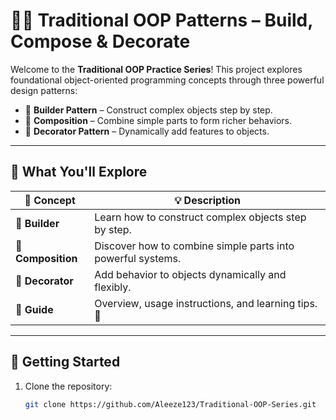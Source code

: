 # 🧱🎨 Traditional OOP Patterns – Build, Compose & Decorate

Welcome to the **Traditional OOP Practice Series**! This project explores foundational object-oriented programming concepts through three powerful design patterns:

- 🧱 **Builder Pattern** – Construct complex objects step by step.
- 🧩 **Composition** – Combine simple parts to form richer behaviors.
- 🎨 **Decorator Pattern** – Dynamically add features to objects.

---

## 🧠 What You'll Explore

| 🧩 Concept        | 💡 Description                                               |
|------------------|-------------------------------------------------------------|
| 🧱 **Builder**     | Learn how to construct complex objects step by step.        |
| 🧩 **Composition** | Discover how to combine simple parts into powerful systems. |
| 🎨 **Decorator**   | Add behavior to objects dynamically and flexibly.           |
| 📘 **Guide**       | Overview, usage instructions, and learning tips. 🙌          |

---

## 🚀 Getting Started

1. Clone the repository:
   ```bash
   git clone https://github.com/Aleeze123/Traditional-OOP-Series.git
   
